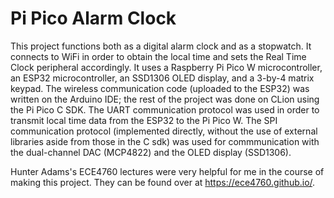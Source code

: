 # Pi Pico Alarm Clock
This project functions both as a digital alarm clock and as a stopwatch. It connects to WiFi in order to obtain the local time and sets the Real Time Clock peripheral accordingly. It uses a Raspberry Pi Pico W microcontroller, an ESP32 microcontroller, an SSD1306 OLED display, and a 3-by-4 matrix keypad. The wireless communication code (uploaded to the ESP32) was written on the Arduino IDE; the rest of the project was done on CLion using the Pi Pico C SDK. The UART communication protocol was used in order to transmit local time data from the ESP32 to the Pi Pico W. The SPI communication protocol (implemented directly, without the use of external libraries aside from those in the C sdk) was used for commmunication with the dual-channel DAC (MCP4822) and the OLED display (SSD1306).

Hunter Adams's ECE4760 lectures were very helpful for me in the course of making this project. They can be found over at https://ece4760.github.io/.
